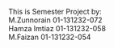 This is Semester Project by:
<br> M.Zunnorain 01-131232-072
<br> Hamza Imtiaz 01-131232-058
<br> M.Faizan 01-131232-054
